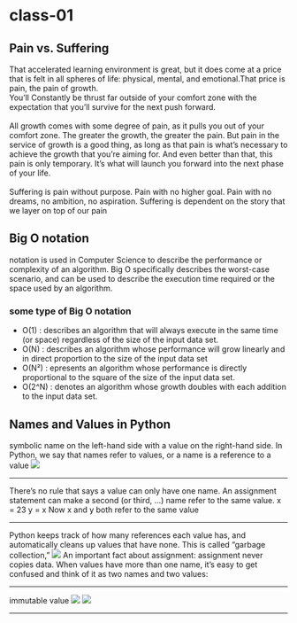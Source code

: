 # class-01

## Pain vs. Suffering
That accelerated learning environment is great, but it does come at a price that is felt in all spheres of life: physical, mental, and emotional.That price is pain, the pain of growth.
<br>
You’ll Constantly be thrust far outside of your comfort zone with the expectation that you’ll survive for the next push forward.
 <br>
 <br>
 All growth comes with some degree of pain, as it pulls you out of your comfort zone. The greater the growth, the greater the pain. But pain in the service of growth is a good thing, as long as that pain is what’s necessary to achieve the growth that you’re aiming for. And even better than that, this pain is only temporary. It’s what will launch you forward into the next phase of your life.
 <br>
 <br>
 Suffering is pain without purpose. Pain with no higher goal. Pain with no dreams, no ambition, no aspiration.
Suffering is dependent on the story that we layer on top of our pain

## Big O notation
 notation is used in Computer Science to describe the performance or complexity of an algorithm.
 Big O specifically describes the worst-case scenario, and can be used to describe the execution time required or the space used by an algorithm.
 <br>
 ### some type of Big O notation
 * O(1) : describes an algorithm that will always execute in the same time (or space) regardless of the size of the input data set.
 * O(N) : describes an algorithm whose performance will grow linearly and in direct proportion to the size of the input data set
 * O(N²) : epresents an algorithm whose performance is directly proportional to the square of the size of the input data set.
 * O(2^N) : denotes an algorithm whose growth doubles with each addition to the input data set. 

## Names and Values in Python
symbolic name on the left-hand side with a value on the right-hand side. In Python, we say that names refer to values, or a name is a reference to a value
<img src ='https://nedbatchelder.com/iv/webp/text/names1_pix/002.png.webp'/>
<br>
<hr>
There’s no rule that says a value can only have one name. An assignment statement can make a second (or third, ...) name refer to the same value.
x = 23
y = x
Now x and y both refer to the same value
<br>
<hr>
Python keeps track of how many references each value has, and automatically cleans up values that have none. This is called “garbage collection,”
<img src="https://nedbatchelder.com/iv/webp/text/names1_pix/005.png.webp"/>
An important fact about assignment: assignment never copies data.
When values have more than one name, it’s easy to get confused and think of it as two names and two values:
<br>
<hr>
immutable value 
<img src ='https://pbs.twimg.com/media/EXva71CXkAYAwFp.jpg:large'/>
<img src= 'https://notesformsc.org/wp-content/uploads/2021/07/Python-Mutable-Immutable-2.png'/>
<br>
<hr>


 
 
